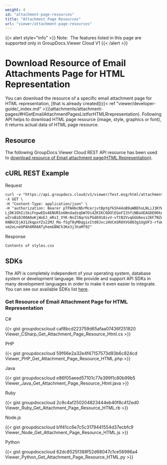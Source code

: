 ```yaml
---
weight: 4
id: "attachment-page-resources"
title: "Attachment Page Resources"
url: "viewer/attachment-page-resources"
---
```


{{< alert style="info" >}}
Note:  The features listed in this page are supported only in GroupDocs.Viewer Cloud V1
{{< /alert >}}










# Download Resource of Email Attachments Page for HTML Representation #

You can download the resource of a specific email attachment page for HTML representation, [that is already created]({{< ref "viewer/developer-guide/_index.md" >}})attachments/attachment-pages/#HGetEmailAttachmentPagesListforHTMLRrepresentation). Following API helps to download HTML page resource (image, style, graphics or font), it returns actual data of HTML page resource.

## Resource ##

The following GroupDocs.Viewer Cloud REST API resource has been used to [download resource of Email attachment page(HTML Representation)](https://apireference.groupdocs.cloud/viewer/#!/Attachments/HtmlGetAttachmentPageResource).

## cURL REST Example ##





 Request

```html 
curl -v "https://api.groupdocs.cloud/v1/viewer/Test.msg/html/attachments/Test.pdf/pages/1/resources/styles.css" \
-X GET \
-H "Content-Type: application/json" \
-H "authorization: Bearer pTPAHbcNbrMcerjvtBpYgfkSh44oB9uWBEhoLNLiJ3KYWTZ-
LjDK1OhIiSkiFnpwEDvAENURIo6NndadzqbW7Di4ZKIKC6DOlEGoFI2hfiNBaXEAGDE00knZePkCNsupU48qe1N_eGluq4urBAX3VBFiIdwz1yEPlPrqWG1DOAWYglUo5Nc9Td
wZroBiDJ00A0oKjWoEJ_mRsI_VYK-NnZlNqrUiPGd6918ivV-vTtN2VvqGGUAosz26F7NZe0uEDf5GZszp-bxQ4_-JimHUgOD3z2M4gldo58oYp-
6NBGCEjA312kqpxYZs22MJ_Ma-fSgT8yMDqgixItd0JxciHUCmSR8XVG803g1UgUF3-rfoWOn0FJAYLkZ3SFrjqMwjcJAsxcpWc-
vm2eLneOPAh8R08ATyhemGBNCh3Ke3jJhaMf92"


 ```




 Response

```html 
Contents of styles.css
 ```






## SDKs ##

The API is completely independent of your operating system, database system or development language. We provide and support API SDKs in many development languages in order to make it even easier to integrate. You can see our available SDKs list [here](https://github.com/groupdocs-viewer-cloud).

### Get Resource of Email Attachment Page for HTML Representation ###





 C#




{{< gist groupdocscloud caf8bcd223759d65afaa07436f251820 Viewer_CSharp_Get_Attachment_Page_Resource_Html.cs >}}







 PHP




{{< gist groupdocscloud 59f66e2a32e4f47157573d93b6c824cd Viewer_PHP_Get_Attachment_Page_Resource_HTML.php >}}







 Java




{{< gist groupdocscloud e86f05aeed57101c77e399f1c80b99b5 Viewer_Java_Get_Attachment_Page_Resource_Html.java >}}







 Ruby




{{< gist groupdocscloud 2c9c4af250204823444eb40f8c412ed0 Viewer_Ruby_Get_Attachment_Page_Resource_HTML.rb >}}







 Node.js




{{< gist groupdocscloud b1f41cc6e7c5c3179441554d37ecbfc9 Viewer_Node_Get_Attachment_Page_Resource_HTML.js >}}







 Python




{{< gist groupdocscloud 62dc8525f388f52d68047c1ce56986a4 Viewer_Python_Get_Attachment_Page_Resource_HTML.py >}}







